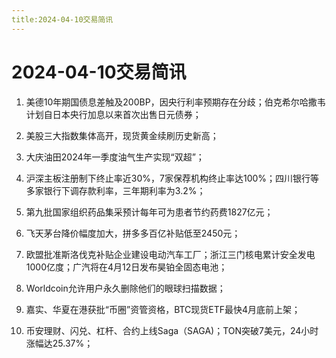 ```yaml
---
title:2024-04-10交易简讯
---
```

# 2024-04-10交易简讯

1. 美德10年期国债息差触及200BP，因央行利率预期存在分歧；伯克希尔哈撒韦计划自日本央行加息以来首次出售日元债券；

2. 美股三大指数集体高开，现货黄金续刷历史新高；

3. 大庆油田2024年一季度油气生产实现“双超”；

4. 沪深主板注册制下终止率近30%，7家保荐机构终止率达100%；四川银行等多家银行下调存款利率，三年期利率为3.2%；

5. 第九批国家组织药品集采预计每年可为患者节约药费1827亿元；

6. 飞天茅台降价幅度加大，拼多多百亿补贴低至2450元；


7. 欧盟批准斯洛伐克补贴企业建设电动汽车工厂；浙江三门核电累计安全发电1000亿度；广汽将在4月12日发布昊铂全固态电池；

8. Worldcoin允许用户永久删除他们的眼球扫描数据；

9. 嘉实、华夏在港获批“币圈”资管资格，BTC现货ETF最快4月底前上架；

10. 币安理财、闪兑、杠杆、合约上线Saga（SAGA)；TON突破7美元，24小时涨幅达25.37%；